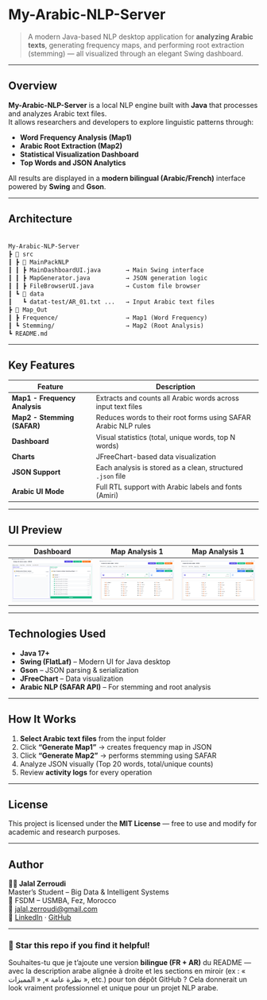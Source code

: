 #  My-Arabic-NLP-Server

> A modern Java-based NLP desktop application for **analyzing Arabic texts**, generating frequency maps, and performing root extraction (stemming) — all visualized through an elegant Swing dashboard.

---

##  Overview

**My-Arabic-NLP-Server** is a local NLP engine built with **Java** that processes and analyzes Arabic text files.  
It allows researchers and developers to explore linguistic patterns through:
-  **Word Frequency Analysis (Map1)**
-  **Arabic Root Extraction (Map2)**
-  **Statistical Visualization Dashboard**
-  **Top Words and JSON Analytics**

All results are displayed in a **modern bilingual (Arabic/French)** interface powered by **Swing** and **Gson**.

---

##  Architecture

```

My-Arabic-NLP-Server
┣ 📂 src
┃ ┣ 📂 MainPackNLP
┃ ┃ ┣ MainDashboardUI.java       → Main Swing interface
┃ ┃ ┣ MapGenerator.java          → JSON generation logic
┃ ┃ ┣ FileBrowserUI.java         → Custom file browser
┃ ┗ 📂 data
┃   ┗ datat-test/AR_01.txt ...   → Input Arabic text files
┣ 📂 Map_Out
┃ ┣ Frequence/                   → Map1 (Word Frequency)
┃ ┗ Stemming/                    → Map2 (Root Analysis)
┗ README.md

```

---

##  Key Features

| Feature | Description |
|----------|--------------|
|  **Map1 - Frequency Analysis** | Extracts and counts all Arabic words across input text files |
|  **Map2 - Stemming (SAFAR)** | Reduces words to their root forms using SAFAR Arabic NLP rules |
|  **Dashboard** | Visual statistics (total, unique words, top N words) |
|  **Charts** | JFreeChart-based data visualization |
|  **JSON Support** | Each analysis is stored as a clean, structured `.json` file |
|  **Arabic UI Mode** | Full RTL support with Arabic labels and fonts (Amiri) |

---

##  UI Preview

| Dashboard | Map Analysis 1 |Map Analysis 1 |
|------------|---------------|---------------|
| ![Dashboard](docs/dashboard.png) | ![Map Analysis 1](docs/map1_analysis.png) | ![Map Analysis 2](docs/map2_analysis.png) |

---

##  Technologies Used

- **Java 17+**
- **Swing (FlatLaf)** – Modern UI for Java desktop
- **Gson** – JSON parsing & serialization
- **JFreeChart** – Data visualization
- **Arabic NLP (SAFAR API)** – For stemming and root analysis

---

##  How It Works

1. **Select Arabic text files** from the input folder  
2. Click **“Generate Map1”** → creates frequency map in JSON  
3. Click **“Generate Map2”** → performs stemming using SAFAR  
4. Analyze JSON visually (Top 20 words, total/unique counts)  
5. Review **activity logs** for every operation

---

##  License

This project is licensed under the **MIT License** — free to use and modify for academic and research purposes.

---

##  Author

**👨‍💻 Jalal Zerroudi**  
Master’s Student – Big Data & Intelligent Systems  
📍 FSDM – USMBA, Fez, Morocco  
📧 [jalal.zerroudi@gmail.com](mailto:jalal.zerroudi@gmail.com)  
🔗 [LinkedIn](https://www.linkedin.com) · [GitHub](https://github.com/Jalal-Zerroudi)

---

### 🌟 Star this repo if you find it helpful!

Souhaites-tu que je t’ajoute une version **bilingue (FR + AR)** du README — avec la description arabe alignée à droite et les sections en miroir (ex : « نظرة عامة », « المميزات », etc.) pour ton dépôt GitHub ?
Cela donnerait un look vraiment professionnel et unique pour un projet NLP arabe.
